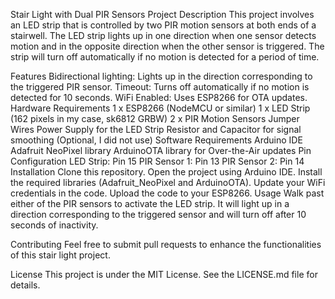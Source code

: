 Stair Light with Dual PIR Sensors
Project Description
This project involves an LED strip that is controlled by two PIR motion sensors at both ends of a stairwell. The LED strip lights up in one direction when one sensor detects motion and in the opposite direction when the other sensor is triggered. The strip will turn off automatically if no motion is detected for a period of time.

Features
Bidirectional lighting: Lights up in the direction corresponding to the triggered PIR sensor.
Timeout: Turns off automatically if no motion is detected for 10 seconds.
WiFi Enabled: Uses ESP8266 for OTA updates.
Hardware Requirements
1 x ESP8266 (NodeMCU or similar)
1 x LED Strip (162 pixels in my case, sk6812 GRBW)
2 x PIR Motion Sensors
Jumper Wires
Power Supply for the LED Strip
Resistor and Capacitor for signal smoothing (Optional, I did not use)
Software Requirements
Arduino IDE
Adafruit NeoPixel library
ArduinoOTA library for Over-the-Air updates
Pin Configuration
LED Strip: Pin 15
PIR Sensor 1: Pin 13
PIR Sensor 2: Pin 14
Installation
Clone this repository.
Open the project using Arduino IDE.
Install the required libraries (Adafruit_NeoPixel and ArduinoOTA).
Update your WiFi credentials in the code.
Upload the code to your ESP8266.
Usage
Walk past either of the PIR sensors to activate the LED strip. It will light up in a direction corresponding to the triggered sensor and will turn off after 10 seconds of inactivity.

Contributing
Feel free to submit pull requests to enhance the functionalities of this stair light project.

License
This project is under the MIT License. See the LICENSE.md file for details.

